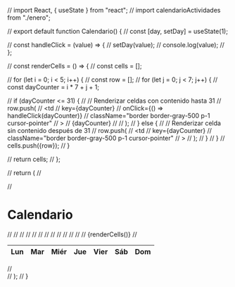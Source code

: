 // import React, { useState  } from "react";
// import calendarioActividades from "./enero";

// export default function Calendario() {
//   const [day, setDay] = useState(1);

//   const handleClick = (value) => {
//     setDay(value);
//     console.log(value);
//   };

//   const renderCells = () => {
//     const cells = [];

//     for (let i = 0; i < 5; i++) {
//       const row = [];
//       for (let j = 0; j < 7; j++) {
//         const dayCounter = i * 7 + j + 1;

//         if (dayCounter <= 31) {
//           // Renderizar celdas con contenido hasta 31
//           row.push(
//             <td
//               key={dayCounter}
//               onClick={() => handleClick(dayCounter)}
//               className="border border-gray-500 p-1 cursor-pointer"
//             >
//               {dayCounter}
//             </td>
//           );
//         } else {
//           // Renderizar celda sin contenido después de 31
//           row.push(
//             <td
//               key={dayCounter}
//               className="border border-gray-500 p-1 cursor-pointer"
//             ></td>
//           );
//         }
//       }
//       cells.push(<tr key={i}>{row}</tr>);
//     }

//     return cells;
//   };

//   return (
//     <div>
//       <h1 className="text-4xl text-center text-gray-500">Calendario</h1>
//       <table className="border-collapse border border-gray-500">
//         <thead>
//           <tr>
//             <th className="border border-gray-500 p-1">Lun</th>
//             <th className="border border-gray-500 p-1">Mar</th>
//             <th className="border border-gray-500 p-1">Miér</th>
//             <th className="border border-gray-500 p-1">Jue</th>
//             <th className="border border-gray-500 p-1">Vier</th>
//             <th className="border border-gray-500 p-1">Sáb</th>
//             <th className="border border-gray-500 p-1">Dom</th>
//           </tr>
//         </thead>
//         <tbody>{renderCells()}</tbody>
//       </table>
//     </div>
//   );
// }
